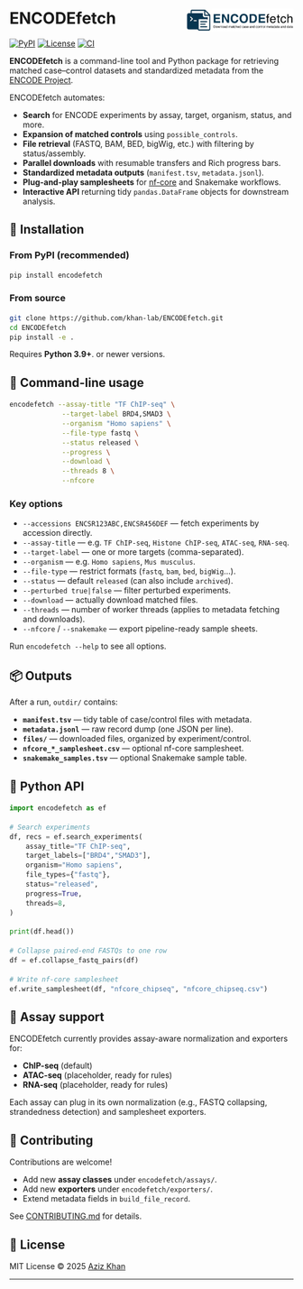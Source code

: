 # ENCODEfetch <img src="logo.png" align="right" width="190"/>

[![PyPI](https://img.shields.io/pypi/v/encodefetch.svg?style=flat-square)](https://pypi.org/project/encodefetch/)
[![License](https://img.shields.io/badge/License-MIT-blue.svg)](LICENSE)
[![CI](https://github.com/khan-lab/ENCODEfetch/actions/workflows/ci.yml/badge.svg)](https://github.com/khan-lab/ENCODEfetch/actions)

**ENCODEfetch** is a command-line tool and Python package for retrieving matched case–control datasets and standardized metadata from the [ENCODE Project](https://www.encodeproject.org).

ENCODEfetch automates:

- **Search** for ENCODE experiments by assay, target, organism, status, and more.
- **Expansion of matched controls** using `possible_controls`.
- **File retrieval** (FASTQ, BAM, BED, bigWig, etc.) with filtering by status/assembly.
- **Parallel downloads** with resumable transfers and Rich progress bars.
- **Standardized metadata outputs** (`manifest.tsv`, `metadata.jsonl`).
- **Plug-and-play samplesheets** for [nf-core](https://nf-co.re/) and Snakemake workflows.
- **Interactive API** returning tidy `pandas.DataFrame` objects for downstream analysis.

## 🚀 Installation

### From PyPI (recommended)

```bash
pip install encodefetch
```

### From source

```bash
git clone https://github.com/khan-lab/ENCODEfetch.git
cd ENCODEfetch
pip install -e .
```

Requires **Python 3.9+**. or newer versions.

## 🔧 Command-line usage

```bash
encodefetch --assay-title "TF ChIP-seq" \
             --target-label BRD4,SMAD3 \
             --organism "Homo sapiens" \
             --file-type fastq \
             --status released \
             --progress \
             --download \
             --threads 8 \
             --nfcore
```

### Key options

- `--accessions ENCSR123ABC,ENCSR456DEF` — fetch experiments by accession directly.
- `--assay-title` — e.g. `TF ChIP-seq`, `Histone ChIP-seq`, `ATAC-seq`, `RNA-seq`.
- `--target-label` — one or more targets (comma-separated).
- `--organism` — e.g. `Homo sapiens`, `Mus musculus`.
- `--file-type` — restrict formats (`fastq`, `bam`, `bed`, `bigWig`…).
- `--status` — default `released` (can also include `archived`).
- `--perturbed true|false` — filter perturbed experiments.
- `--download` — actually download matched files.
- `--threads` — number of worker threads (applies to metadata fetching and downloads).
- `--nfcore` / `--snakemake` — export pipeline-ready sample sheets.

Run `encodefetch --help` to see all options.

## 📦 Outputs

After a run, `outdir/` contains:

- **`manifest.tsv`** — tidy table of case/control files with metadata.
- **`metadata.jsonl`** — raw record dump (one JSON per line).
- **`files/`** — downloaded files, organized by experiment/control.
- **`nfcore_*_samplesheet.csv`** — optional nf-core samplesheet.
- **`snakemake_samples.tsv`** — optional Snakemake sample table.

## 🐍 Python API

```python
import encodefetch as ef

# Search experiments
df, recs = ef.search_experiments(
    assay_title="TF ChIP-seq",
    target_labels=["BRD4","SMAD3"],
    organism="Homo sapiens",
    file_types={"fastq"},
    status="released",
    progress=True,
    threads=8,
)

print(df.head())

# Collapse paired-end FASTQs to one row
df = ef.collapse_fastq_pairs(df)

# Write nf-core samplesheet
ef.write_samplesheet(df, "nfcore_chipseq", "nfcore_chipseq.csv")
```

## 🧬 Assay support

ENCODEfetch currently provides assay-aware normalization and exporters for:

- **ChIP-seq** (default)
- **ATAC-seq** (placeholder, ready for rules)
- **RNA-seq** (placeholder, ready for rules)

Each assay can plug in its own normalization (e.g., FASTQ collapsing, strandedness detection) and samplesheet exporters.

## 🤝 Contributing

Contributions are welcome!

- Add new **assay classes** under `encodefetch/assays/`.
- Add new **exporters** under `encodefetch/exporters/`.
- Extend metadata fields in `build_file_record`.

See [CONTRIBUTING.md](CONTRIBUTING.md) for details.

## 📜 License

MIT License © 2025 [Aziz Khan](https://github.com/asntech)

---
